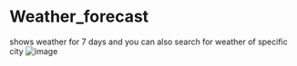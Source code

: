# Weather_forecast
shows weather for 7 days and you can also search for weather of specific city
![image](https://user-images.githubusercontent.com/92216225/216812030-0b0ff598-29b8-4a05-9e7e-2b5986e43891.png)
